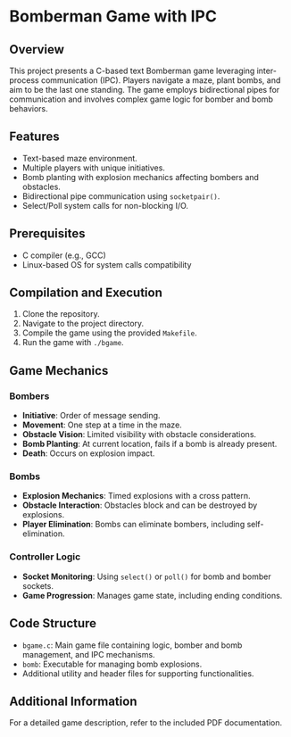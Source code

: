 # Bomberman Game with IPC

## Overview
This project presents a C-based text Bomberman game leveraging inter-process communication (IPC). Players navigate a maze, plant bombs, and aim to be the last one standing. The game employs bidirectional pipes for communication and involves complex game logic for bomber and bomb behaviors.

## Features
- Text-based maze environment.
- Multiple players with unique initiatives.
- Bomb planting with explosion mechanics affecting bombers and obstacles.
- Bidirectional pipe communication using `socketpair()`.
- Select/Poll system calls for non-blocking I/O.

## Prerequisites
- C compiler (e.g., GCC)
- Linux-based OS for system calls compatibility

## Compilation and Execution
1. Clone the repository.
2. Navigate to the project directory.
3. Compile the game using the provided `Makefile`.
4. Run the game with `./bgame`.

## Game Mechanics

### Bombers
- **Initiative**: Order of message sending.
- **Movement**: One step at a time in the maze.
- **Obstacle Vision**: Limited visibility with obstacle considerations.
- **Bomb Planting**: At current location, fails if a bomb is already present.
- **Death**: Occurs on explosion impact.

### Bombs
- **Explosion Mechanics**: Timed explosions with a cross pattern.
- **Obstacle Interaction**: Obstacles block and can be destroyed by explosions.
- **Player Elimination**: Bombs can eliminate bombers, including self-elimination.

### Controller Logic
- **Socket Monitoring**: Using `select()` or `poll()` for bomb and bomber sockets.
- **Game Progression**: Manages game state, including ending conditions.

## Code Structure

- `bgame.c`: Main game file containing logic, bomber and bomb management, and IPC mechanisms.
- `bomb`: Executable for managing bomb explosions.
- Additional utility and header files for supporting functionalities.

## Additional Information
For a detailed game description, refer to the included PDF documentation.
